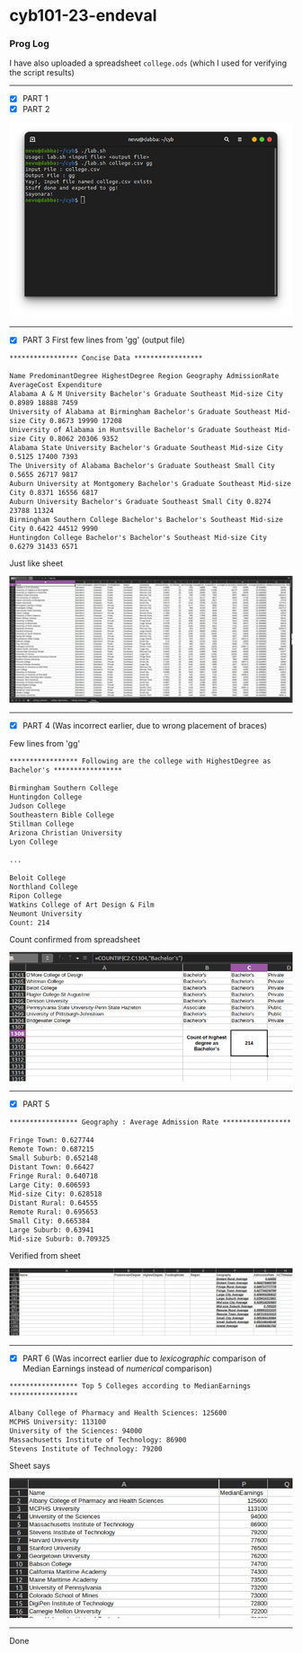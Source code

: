 # cyb101-23-endeval

### Prog Log

I have also uploaded a spreadsheet `college.ods` (which I used for verifying the script results)

<hr>

- [x] PART 1
- [x] PART 2

![image](p12.png)

<hr>

- [x] PART 3
First few lines from 'gg' (output file)

```
***************** Concise Data *****************

Name PredominantDegree HighestDegree Region Geography AdmissionRate AverageCost Expenditure
Alabama A & M University Bachelor's Graduate Southeast Mid-size City 0.8989 18888 7459
University of Alabama at Birmingham Bachelor's Graduate Southeast Mid-size City 0.8673 19990 17208
University of Alabama in Huntsville Bachelor's Graduate Southeast Mid-size City 0.8062 20306 9352
Alabama State University Bachelor's Graduate Southeast Mid-size City 0.5125 17400 7393
The University of Alabama Bachelor's Graduate Southeast Small City 0.5655 26717 9817
Auburn University at Montgomery Bachelor's Graduate Southeast Mid-size City 0.8371 16556 6817
Auburn University Bachelor's Graduate Southeast Small City 0.8274 23788 11324
Birmingham Southern College Bachelor's Bachelor's Southeast Mid-size City 0.6422 44512 9990
Huntingdon College Bachelor's Bachelor's Southeast Mid-size City 0.6279 31433 6571
```
Just like sheet

![image](sheet.png)

<hr>

- [x] PART 4
(Was incorrect earlier, due to wrong placement of braces)

Few lines from 'gg'
```
***************** Following are the college with HighestDegree as Bachelor's *****************

Birmingham Southern College
Huntingdon College
Judson College
Southeastern Bible College
Stillman College
Arizona Christian University
Lyon College

...

Beloit College
Northland College
Ripon College
Watkins College of Art Design & Film
Neumont University
Count: 214
```

Count confirmed from spreadsheet

![image](bach.png)

<hr>

- [x] PART 5

```
***************** Geography : Average Admission Rate *****************

Fringe Town: 0.627744
Remote Town: 0.687215
Small Suburb: 0.652148
Distant Town: 0.66427
Fringe Rural: 0.640718
Large City: 0.606593
Mid-size City: 0.628518
Distant Rural: 0.64555
Remote Rural: 0.695653
Small City: 0.665384
Large Suburb: 0.63941
Mid-size Suburb: 0.709325
```

Verified from sheet

![image](avg.png)

<hr>

- [x] PART 6
(Was incorrect earlier due to *lexicographic* comparison of Median Earnings instead of *numerical* comparison)

```
***************** Top 5 Colleges according to MedianEarnings *****************

Albany College of Pharmacy and Health Sciences: 125600
MCPHS University: 113100
University of the Sciences: 94000
Massachusetts Institute of Technology: 86900
Stevens Institute of Technology: 79200
```

Sheet says

![image](top5.png)

<hr>

Done
